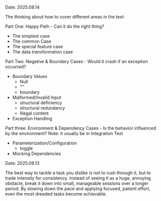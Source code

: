 Date: 2025.08.14

The thinking about how to cover different areas in the test:

Part One: Happy Path - Can it do the right thing?

- The simplest case
- The common Case
- The special feature case
- The data transformation case

Part Two: Negative & Boundary Cases - Would it crash if an exception occurred?

- Boundary Values
  - Null
  - ""
  - boundary
- Malformed/Invalid Input
  - structural deficiency
  - structural redundancy
  - Illegal content
- Exception Handling

Part three: Environment & Dependency Cases - Is the behavior influenced by the environment?
Note: it usually be in Integration Test

- Parameterization/Configuration
  - toggle
- Mocking Dependencies

Date: 2025.08.13

The best way to tackle a task you dislike is not to rush through it, but to trade intensity for consistency. Instead of seeing it as a huge, annoying obstacle, break it down into small, manageable sessions over a longer period. By slowing down the pace and applying focused, patient effort, even the most dreaded tasks become achievable.
